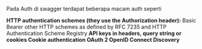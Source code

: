 Pada Auth di swagger terdapat beberapa macam auth seperti

**HTTP authentication schemes (they use the Authorization header):**
Basic
Bearer
other HTTP schemes as defined by RFC 7235 and HTTP Authentication Scheme Registry
**API keys in headers, query string or cookies
Cookie authentication
OAuth 2
OpenID Connect Discovery**
